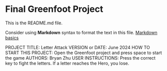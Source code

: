# Final Greenfoot Project
This is the README.md file.

Consider using **Markdown** syntax to format the text in this file. [Markdown basics](https://www.markdownguide.org/getting-started/)


PROJECT TITLE: Letter Attack
VERSION or DATE: June 2024
HOW TO START THIS PROJECT: Open the Greenfoot project and press space to start the game
AUTHORS: Bryan Zhu
USER INSTRUCTIONS: Press the correct key to fight the letters. If a letter reaches the Hero, you lose.
